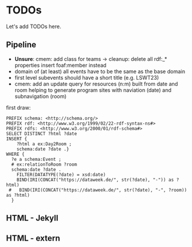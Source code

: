 # TODOs

Let's add TODOs here.

## Pipeline

- **Unsure**: cmem: add class for teams -> cleanup: delete all rdf:_* properties insert foaf:member instead
- domain of (at least) all events have to be the same as the base domain
- first level subevents should have a short title (e.g. LSWT23)
- cmem: add an update query for resources (n:m) built from date and room helping to generate program sites
with naviation (date) and subnavigation (room)

first draw:
```
PREFIX schema: <http://schema.org/>
PREFIX rdf: <http://www.w3.org/1999/02/22-rdf-syntax-ns#>
PREFIX rdfs: <http://www.w3.org/2000/01/rdf-schema#>
SELECT DISTINCT ?html ?date
INSERT {
    ?html a ex:Day2Room ;
  	schema:date ?date .}
WHERE {
  ?e a schema:Event ;
  # ex:relationToRoom ?room
  schema:date ?date .
    FILTER(DATATYPE(?date) = xsd:date)
    BIND(IRI(CONCAT("https://dataweek.de/", str(?date), "-")) as ?html)
 #   BIND(IRI(CONCAT("https://dataweek.de/", str(?date), "-", ?room)) as ?html)
  }
```

## HTML - Jekyll

## HTML - extern
